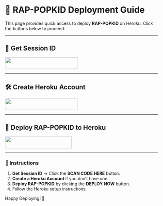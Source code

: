 # 🚀 RAP-POPKID Deployment Guide

This page provides quick access to deploy **RAP-POPKID** on Heroku. Click the buttons below to proceed.

---

## **🔑 Get Session ID**
<a href="https://popkidsessiongen-590384f05674.herokuapp.com/pair">
  <img src="https://img.shields.io/badge/SCAN%20CODE%20HERE-white?style=for-the-badge&logo=tesla&logoColor=black" width="240" height="38.45"/>
</a>

---

## **🛠 Create Heroku Account**
<a href="https://signup.heroku.com/" target="_blank">
  <img src="https://img.shields.io/badge/CREATE_ACCOUNT_NOW-black?style=for-the-badge&logo=heroku&logoColor=white" width="240" height="38.45"/>
</a>

---

## **🚀 Deploy RAP-POPKID to Heroku**
<a align="center" href="https://dashboard.heroku.com/new?template=https://github.com/GATHARA-POPKID/RAP-POPKID.git">
  <img src="https://img.shields.io/badge/DEPLOY%20NOW-red?style=for-the-badge&logo=heroku" width="220" height="38.45"/>
</a>

---

### **📜 Instructions**
1. **Get Session ID** → Click the **SCAN CODE HERE** button.
2. **Create a Heroku Account** if you don’t have one.
3. **Deploy RAP-POPKID** by clicking the **DEPLOY NOW** button.
4. Follow the Heroku setup instructions.

Happy Deploying! 🚀
